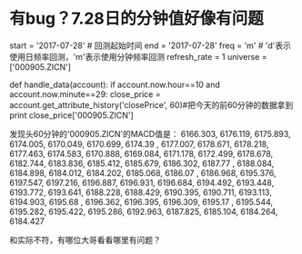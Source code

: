 # 有bug？7.28日的分钟值好像有问题

start = '2017-07-28'                       # 回测起始时间
end = '2017-07-28'
freq = 'm'                                 # 'd'表示使用日频率回测，'m'表示使用分钟频率回测
refresh_rate = 1
universe = ['000905.ZICN'] 

def handle_data(account):
    if  account.now.hour==10 and account.now.minute==29:
        close_price  = account.get_attribute_history('closePrice', 60)#把今天的前60分钟的数据拿到
        print close_price['000905.ZICN'] 
        
发现头60分钟的'000905.ZICN'的MACD值是：
6166.303, 6176.119, 6175.893, 6174.005, 6170.049, 6170.699, 6174.39 , 6177.007, 6178.671, 6178.218, 6177.463, 6174.583, 6170.888, 6169.084, 6171.178, 6172.499, 6178.678, 6182.744, 6183.836, 6185.412, 6185.679, 6186.302, 6187.77 , 6188.084, 6184.898, 6184.012, 6184.202, 6185.068, 6186.07 , 6186.968, 6195.376, 6197.547, 6197.216, 6196.887, 6196.931, 6196.684, 6194.492, 6193.448, 6193.772, 6193.641, 6188.228, 6188.429, 6190.395, 6190.711, 6193.113, 6194.903, 6195.68 , 6196.362, 6196.395, 6196.309, 6195.17 , 6195.544, 6195.282, 6195.422, 6195.286, 6192.963, 6187.825, 6185.104, 6184.264, 6184.427

和实际不符，有哪位大哥看看哪里有问题？